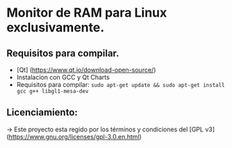 # Monitor de RAM para Linux exclusivamente.

## Requisitos para compilar.

* [Qt] (https://www.qt.io/download-open-source/)
* Instalacion con GCC y Qt Charts
* Requisitos para compilar:
	``sudo apt-get update && sudo apt-get install gcc g++ libgl1-mesa-dev``

## Licenciamiento:

-> Este proyecto esta regido por los términos y condiciones del [GPL v3] (https://www.gnu.org/licenses/gpl-3.0.en.html)
